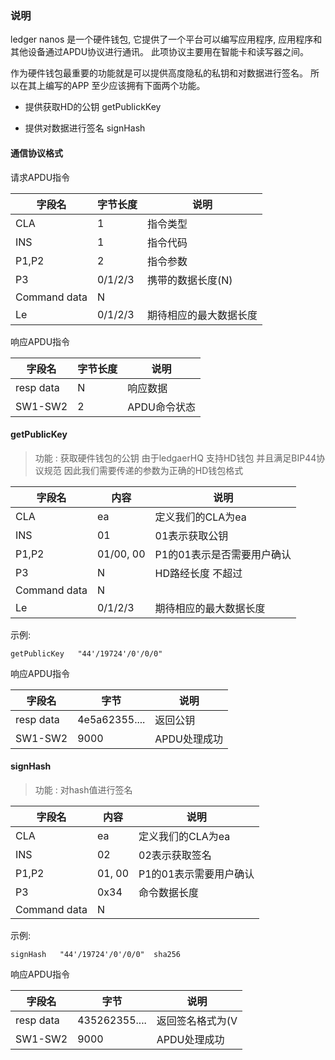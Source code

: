 ### 说明

ledger nanos 是一个硬件钱包, 它提供了一个平台可以编写应用程序,  应用程序和其他设备通过APDU协议进行通讯。
此项协议主要用在智能卡和读写器之间。

作为硬件钱包最重要的功能就是可以提供高度隐私的私钥和对数据进行签名。 所以在其上编写的APP 至少应该拥有下面两个功能。

* 提供获取HD的公钥   getPublickKey

* 提供对数据进行签名 signHash


#### 通信协议格式

请求APDU指令

| 字段名 | 字节长度 | 说明 |
| ------ | ------ | ------ |
| CLA | 1 | 指令类型 |
| INS | 1 | 指令代码 |
| P1,P2 | 2 |指令参数 |
| P3 | 0/1/2/3 |携带的数据长度(N) |
| Command data | N |
| Le | 0/1/2/3 |期待相应的最大数据长度 |


响应APDU指令

| 字段名 | 字节长度 | 说明 |
| ------ | ------ | ------ |
| resp data | N | 响应数据 |
| SW1-SW2 | 2 | APDU命令状态  |


#### getPublicKey  

> 功能 : 获取硬件钱包的公钥
由于ledgaerHQ 支持HD钱包 并且满足BIP44协议规范 因此我们需要传递的参数为正确的HD钱包格式


| 字段名 | 内容 | 说明 |
| ------ | ------ | ------ |
| CLA | ea | 定义我们的CLA为ea |
| INS | 01 | 01表示获取公钥|
| P1,P2 | 01/00, 00 |P1的01表示是否需要用户确认 |
| P3 | N |HD路经长度 不超过|
| Command data | N |
| Le | 0/1/2/3 |期待相应的最大数据长度 |

示例:
```shell
getPublicKey   "44'/19724'/0'/0/0"
```

响应APDU指令

| 字段名 | 字节 | 说明 |
| ------ | ------ | ------ |
| resp data |4e5a62355.... | 返回公钥|
| SW1-SW2 | 9000 | APDU处理成功  |


#### signHash  

> 功能 : 对hash值进行签名

| 字段名 | 内容 | 说明 |
| ------ | ------ | ------ |
| CLA | ea | 定义我们的CLA为ea |
| INS | 02 | 02表示获取签名|
| P1,P2 | 01, 00 |P1的01表示需要用户确认 |
| P3 | 0x34 |命令数据长度|
| Command data | N |

示例:
```shell
signHash   "44'/19724'/0'/0/0"  sha256
```

响应APDU指令

| 字段名 | 字节 | 说明 |
| ------ | ------ | ------ |
| resp data |435262355.... | 返回签名格式为(V|R|S)|
| SW1-SW2 | 9000 | APDU处理成功  |
